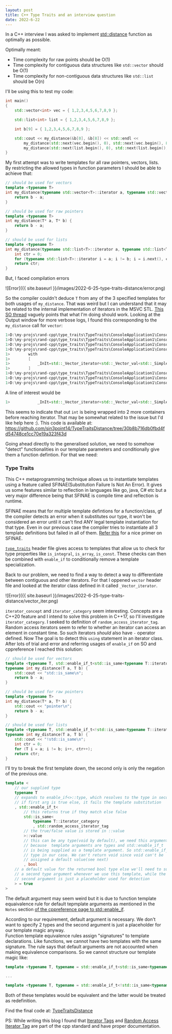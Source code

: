 ```yaml
---
layout: post
title: C++ Type Traits and an interview question
date: 2022-6-22
---
```


In a C++ interview I was asked to implement [std::distance](https://en.cppreference.com/w/cpp/iterator/distance) function as optimally as possible.

Optimally meant:

- Time complexity for raw points should be O(1)
- Time complexity for contiguous data structures like `std::vector` should be O(1)
- Time complexity for non-contiguous data structures like `std::list` should be O(n)

I'll be using this to test my code:

```cpp
int main()
{
    std::vector<int> vec = { 1,2,3,4,5,6,7,8,9 };

    std::list<int> list = { 1,2,3,4,5,6,7,8,9 };

    int b[9] = { 1,2,3,4,5,6,7,8,9 };

    std::cout << my_distance(&b[0], &b[8]) << std::endl <<
        my_distance(std::next(vec.begin(), 0), std::next(vec.begin(), 8)) << std::endl <<
        my_distance(std::next(list.begin(), 0), std::next(list.begin(), 8)) << std::endl;
}
```

My first attempt was to write templates for all raw pointers, vectors, lists.  
By restricting the allowed types in function parameters I should be able to achieve that:

```cpp
// should be used for vectors
template <typename T>
int my_distance(typename std::vector<T>::iterator a, typename std::vector<T>::iterator b) {
    return b - a;
}

// should be used for raw pointers
template <typename T>
int my_distance(T* a, T* b) {
    return b - a;
}

// should be used for lists
template <typename T>
int my_distance(typename std::list<T>::iterator a, typename std::list<T>::iterator b) {
    int ctr = 0;
    for (typename std::list<T>::iterator i = a; i != b; i = i.next(), ctr++);
    return ctr;
}
```

But, I faced compilation errors

![Error]({{ site.baseurl }}/images/2022-6-25-type-traits-distance/error.png)  

So the compiler couldn't deduce `T` from any of the 3 specified templates for both usages of `my_distance`. That was weird but I can understand that it may be related to the internal implementation of iterators in the MSVC STL. [This SO thread](https://stackoverflow.com/questions/18138075/vector-iterator-parameter-as-template-c) vaguely points that what I'm doing should work. Looking at the Output window for more verbose logs, I found this corresponding to the `my_distance` call for `vector`:

```cpp
1>D:\my-projs\rand-cpp\type_traits\TypeTraits\ConsoleApplication1\ConsoleApplication1.cpp(38,9): error C2672: 'my_distance': no matching overloaded function found
1>D:\my-projs\rand-cpp\type_traits\TypeTraits\ConsoleApplication1\ConsoleApplication1.cpp(38,9): error C2783: 'int my_distance(std::list<T,std::allocator<_Ty>>::iterator,std::list<T,std::allocator<_Ty>>::iterator)': could not deduce template argument for 'T'
1>D:\my-projs\rand-cpp\type_traits\TypeTraits\ConsoleApplication1\ConsoleApplication1.cpp(23): message : see declaration of 'my_distance'
1>D:\my-projs\rand-cpp\type_traits\TypeTraits\ConsoleApplication1\ConsoleApplication1.cpp(38,73): error C2784: 'int my_distance(T *,T *)': could not deduce template argument for 'T *' from '_InIt'
1>        with
1>        [
1>            _InIt=std::_Vector_iterator<std::_Vector_val<std::_Simple_types<int>>>
1>        ]
1>D:\my-projs\rand-cpp\type_traits\TypeTraits\ConsoleApplication1\ConsoleApplication1.cpp(17): message : see declaration of 'my_distance'
1>D:\my-projs\rand-cpp\type_traits\TypeTraits\ConsoleApplication1\ConsoleApplication1.cpp(38,9): error C2783: 'int my_distance(std::vector<T,std::allocator<_Ty>>::iterator,std::vector<T,std::allocator<_Ty>>::iterator)': could not deduce template argument for 'T'
1>D:\my-projs\rand-cpp\type_traits\TypeTraits\ConsoleApplication1\ConsoleApplication1.cpp(11): message : see declaration of 'my_distance'
```

A line of interest would be

```cpp
1>            _InIt=std::_Vector_iterator<std::_Vector_val<std::_Simple_types<int>>>
```

This seems to indicate that out `int` is being wrapped into 2 more containers before reaching iterator. That may be somewhat related to the issue but I'd like help here :).
This code is available at: <https://github.com/sin3point14/TypeTraitsDistance/tree/30b8b716db0fbd4fd54748ce1cc70e19a323f43d>

Going ahead directly to the generalised solution, we need to somehow "detect" functionalities in our template parameters and conditionally give them a function defintion. For that we need:

### Type Traits

This C++ metaprogramming technique allows us to instantiate templates using a feature called SFINAE(Substitution Failure Is Not An Error). It gives us some features similar to reflection in languages like go, java, C# etc but a very major difference being that SFINAE is compile time and reflection is runtime.  

SFINAE means that for multiple template defintions for a function/class, gf the compiler detects an error when it substitutes our type, it won't be considered an error until it can't find ANY legal template instantiation for that type. Even in our previous case the compiler tries to instantiate all 3 template definitions but failed in all of them. [Refer this](https://riptutorial.com/cplusplus/example/3780/what-is-sfinae) for a nice primer on SFINAE.  

[`type_traits`](https://en.cppreference.com/w/cpp/header/type_traits) header file gives access to templates that allow us to check for type properties like `is_integral`, `is_array`, `is_const`. These checks can then be combined with `enable_if` to conditionally remove a template specialization.

Back to our problem, we need to find a way to detect a way to differentiate between contiguous and other iterators. For that I oppened `vector` header file and looked at the iterator class defined in it called `_Vector_iterator`.

![Error]({{ site.baseurl }}/images/2022-6-25-type-traits-distance/vector_iter.png)  

`iterator_concept` and `iterator_category` seem interesting. Concepts are a C++20 feature and I intend to solve this problem in C++17, so I'll investigate `iterator_category`. I seeked to definition of `random_access_iterator_tag`. Random access iterators seem to refer to whether an iterator can access an element in constant time. So such iterators _should_ also have `-` operator defined. Now The goal is to detect this `using` statement in an iterator class. After lots of trial and error and referring usages of `enable_if` on SO and cppreference I reached this solution:

```cpp
// should be used for vectors
template <typename T, std::enable_if_t<std::is_same<typename T::iterator_category, std::random_access_iterator_tag>::value, bool> = true>
typename int my_distance(T a, T b) {
    std::cout << "std::is_same\n";
    return b - a;
}

// should be used for raw pointers
template <typename T>
int my_distance(T* a, T* b) {
    std::cout << "pointer\n";
    return b - a;
}

// should be used for lists
template <typename T, std::enable_if_t<!std::is_same<typename T::iterator_category, std::random_access_iterator_tag>::value, bool> = true>
typename int my_distance(T a, T b) {
    std::cout << "!std::is_same\n";
    int ctr = 0;
    for (T i = a; i != b; i++, ctr++);
    return ctr;
}
```

I'll try to break the first template down, the second only is only the negation of the previous one.

```cpp
template <
    // our supplied type
    typename T
    // expands to enable_if<>::type, which resolves to the type in second arg
    // if first arg is true else, it fails the template substitution
    , std::enable_if_t<
        // this returns true if they match else false
        std::is_same<
            typename T::iterator_category
            , std::random_access_iterator_tag
        // the true/false value is stored in ::value
        >::value
        // this can be any type(void by default), we need this argument  
        // because  template arguments are types and std::enable_if_t 
        // is being supplied as a template argument. So std::enable_if_t
        // type in our case. We can't return void since void can't be
        // assigned a default value(see next)
        , bool
    // a default value for the returned bool type else we'll need to supply
    // a second type argument whenever we use this template, while the
    // second argument is just a placeholder used for detection
    > = true
>
```

The default argument may seem weird but it is due to function template equaivalence rule for default tepmplate arguments as mentioned in the `Notes` section [of the cppreference page to std::enable_if](https://en.cppreference.com/w/cpp/types/enable_if).

According to our requirement, default argument is necessary. We don't want to specify 2 types and the second argument is just a placeholder for our template magic anyway.  
Function template equivalence rules assign "signatures" to template declarations. Like functions, we cannot have two templates with the same signature. The rule says that default arguments are not accounted when making equivalence comparisons. So we cannot structure our template magic like:

```cpp
template <typename T, typename = std::enable_if_t<std::is_same<typename T::iterator_category, std::random_access_iterator_tag>::value>>

...

template <typename T, typename = std::enable_if_t<!std::is_same<typename T::iterator_category, std::random_access_iterator_tag>::value>>
```

Both of these templates would be equivalent and the latter would be treated as redefinition.

Find the final code at: [TypeTraitsDistance](https://github.com/sin3point14/TypeTraitsDistance)

PS: While writing this blog I found that [Iterator Tags](https://en.cppreference.com/w/cpp/iterator/iterator_tags) and [Random Access Iterator Tag](https://cplusplus.com/reference/iterator/RandomAccessIterator/) are part of the cpp standard and have proper documentation.
